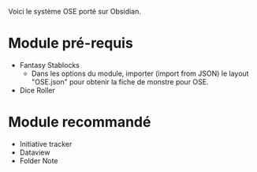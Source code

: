 Voici le système OSE porté sur Obsidian.

# Module pré-requis
- Fantasy Stablocks
  - Dans les options du module, importer (import from JSON) le layout "OSE.json" pour obtenir la fiche de monstre pour OSE. 
- Dice Roller
# Module recommandé
- Initiative tracker
- Dataview
- Folder Note